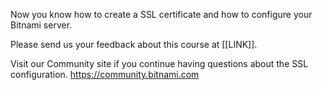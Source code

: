 Now you know how to create a SSL certificate and how to configure your Bitnami server.

Please send us your feedback about this course at [[LINK]].

Visit our Community site if you continue having questions about the SSL configuration. https://community.bitnami.com
